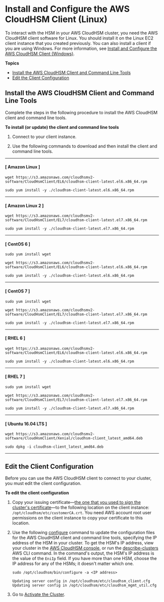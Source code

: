 # Install and Configure the AWS CloudHSM Client \(Linux\)<a name="install-and-configure-client-linux"></a>

To interact with the HSM in your AWS CloudHSM cluster, you need the AWS CloudHSM client software for Linux\. You should install it on the Linux EC2 client instance that you created previously\. You can also install a client if you are using Windows\. For more information, see [Install and Configure the AWS CloudHSM Client \(Windows\)](install-and-configure-client-win.md)\. 

**Topics**
+ [Install the AWS CloudHSM Client and Command Line Tools](#install-client)
+ [Edit the Client Configuration](#edit-client-configuration)

## Install the AWS CloudHSM Client and Command Line Tools<a name="install-client"></a>

Complete the steps in the following procedure to install the AWS CloudHSM client and command line tools\.

**To install \(or update\) the client and command line tools**

1. Connect to your client instance\.

1. Use the following commands to download and then install the client and command line tools\.

------
#### [ Amazon Linux ]

   ```
   wget https://s3.amazonaws.com/cloudhsmv2-software/CloudHsmClient/EL6/cloudhsm-client-latest.el6.x86_64.rpm
   ```

   ```
   sudo yum install -y ./cloudhsm-client-latest.el6.x86_64.rpm
   ```

------
#### [ Amazon Linux 2 ]

   ```
   wget https://s3.amazonaws.com/cloudhsmv2-software/CloudHsmClient/EL7/cloudhsm-client-latest.el7.x86_64.rpm
   ```

   ```
   sudo yum install -y ./cloudhsm-client-latest.el7.x86_64.rpm
   ```

------
#### [ CentOS 6 ]

   ```
   sudo yum install wget
   ```

   ```
   wget https://s3.amazonaws.com/cloudhsmv2-software/CloudHsmClient/EL6/cloudhsm-client-latest.el6.x86_64.rpm
   ```

   ```
   sudo yum install -y ./cloudhsm-client-latest.el6.x86_64.rpm
   ```

------
#### [ CentOS 7 ]

   ```
   sudo yum install wget
   ```

   ```
   wget https://s3.amazonaws.com/cloudhsmv2-software/CloudHsmClient/EL7/cloudhsm-client-latest.el7.x86_64.rpm
   ```

   ```
   sudo yum install -y ./cloudhsm-client-latest.el7.x86_64.rpm
   ```

------
#### [ RHEL 6 ]

   ```
   wget https://s3.amazonaws.com/cloudhsmv2-software/CloudHsmClient/EL6/cloudhsm-client-latest.el6.x86_64.rpm
   ```

   ```
   sudo yum install -y ./cloudhsm-client-latest.el6.x86_64.rpm
   ```

------
#### [ RHEL 7 ]

   ```
   sudo yum install wget
   ```

   ```
   wget https://s3.amazonaws.com/cloudhsmv2-software/CloudHsmClient/EL7/cloudhsm-client-latest.el7.x86_64.rpm
   ```

   ```
   sudo yum install -y ./cloudhsm-client-latest.el7.x86_64.rpm
   ```

------
#### [ Ubuntu 16\.04 LTS ]

   ```
   wget https://s3.amazonaws.com/cloudhsmv2-software/CloudHsmClient/Xenial/cloudhsm-client_latest_amd64.deb
   ```

   ```
   sudo dpkg -i cloudhsm-client_latest_amd64.deb
   ```

------

## Edit the Client Configuration<a name="edit-client-configuration"></a>

Before you can use the AWS CloudHSM client to connect to your cluster, you must edit the client configuration\. 

**To edit the client configuration**

1. Copy your issuing certificate—[the one that you used to sign the cluster's certificate](initialize-cluster.md#sign-csr)—to the following location on the client instance: `/opt/cloudhsm/etc/customerCA.crt`\. You need AWS account root user permissions on the client instance to copy your certificate to this location\. 

1. Use the following [configure](configure-tool.md) command to update the configuration files for the AWS CloudHSM client and command line tools, specifying the IP address of the HSM in your cluster\. To get the HSM's IP address, view your cluster in the [AWS CloudHSM console](https://console.aws.amazon.com/cloudhsm/), or run the [describe\-clusters](http://docs.aws.amazon.com/cli/latest/reference/cloudhsmv2/describe-clusters.html) AWS CLI command\. In the command's output, the HSM's IP address is the value of the `EniIp` field\. If you have more than one HSM, choose the IP address for any of the HSMs; it doesn't matter which one\. 

   ```
   sudo /opt/cloudhsm/bin/configure -a <IP address>
   	
   Updating server config in /opt/cloudhsm/etc/cloudhsm_client.cfg
   Updating server config in /opt/cloudhsm/etc/cloudhsm_mgmt_util.cfg
   ```

1. Go to [Activate the Cluster](activate-cluster.md)\.
